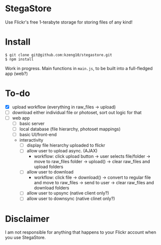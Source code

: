 # StegaStore
Use Flickr's free 1-terabyte storage for storing files of any kind!

# Install
```
$ git clone git@github.com:kzeng10/stegastore.git
$ npm install
```
Work in progress. Main functions in `main.js`, to be built into a full-fledged app (web?)

# To-do
- [x] upload workflow (everything in raw_files -> upload)
- [ ] download either individual file or photoset, sort out logic for that
- [ ] web app
  - [ ] basic server
  - [ ] local database (file hierarchy, photoset mappings)
  - [ ] basic UI/front-end
  - interactivity
    - [ ] display file hierarchy uploaded to flickr
    - [ ] allow user to upload async. (AJAX)
        - workflow: click upload button -> user selects file/folder -> move to raw_files folder -> upload() -> clear raw_files and upload folders
    - [ ] allow user to download
        - workflow: click file -> download() -> convert to regular file and move to raw_files -> send to user -> clear raw_files and download folders
    - [ ] allow user to upsync (native client only?)
    - [ ] allow user to downsync (native clinet only?)

# Disclaimer
I am not responsible for anything that happens to your Flickr account when you use StegaStore.
